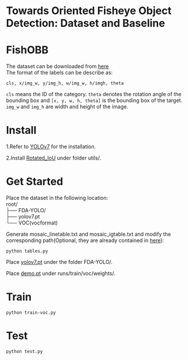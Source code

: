 Towards Oriented Fisheye Object Detection: Dataset and Baseline
===

FishOBB
===
The dataset can be downloaded from [here](https://pan.baidu.com/s/1NaTZuoIslkxCGQQTKQsQRA?pwd=yndg)<br>
The format of the labels can be describe as: <br>
```
cls, x/img_w, y/img_h, w/img_w, h/imgh, theta
```
`cls` means the ID of the category. `theta` denotes the rotation angle of the bounding box and `[x, y, w, h, theta]` is the bounding box of the target. `img_w` and `img_h` are width and height of the image.

Install
===
1.Refer to [YOLOv7](https://github.com/WongKinYiu/yolov7) for the installation.

2.Install [Rotated_IoU](https://github.com/lilanxiao/Rotated_IoU) under folder utils/.

Get Started
===

Place the dataset in the following location:<br>
root/  <br>
├── FDA-YOLO/  <br>
├── yolov7.pt  <br>
└── VOC(vocformat) <br>


Generate mosaic_linetable.txt and mosaic_igtable.txt and modify the corresponding path(Optional, they are already contained in [here](https://pan.baidu.com/s/1NaTZuoIslkxCGQQTKQsQRA?pwd=yndg)): <br>
```
python tables.py
```

Place [yolov7.pt](https://github.com/WongKinYiu/yolov7/releases/download/v0.1/yolov7.pt) under the folder FDA-YOLO/. <br>

Place [demo.pt](https://pan.baidu.com/s/1PykpLVPb0aN_YsChi-_f5Q?pwd=rngf) under runs/train/voc/weights/. <br>

Train
===
```
python train-voc.py
```

Test
===
```
python test.py
```
